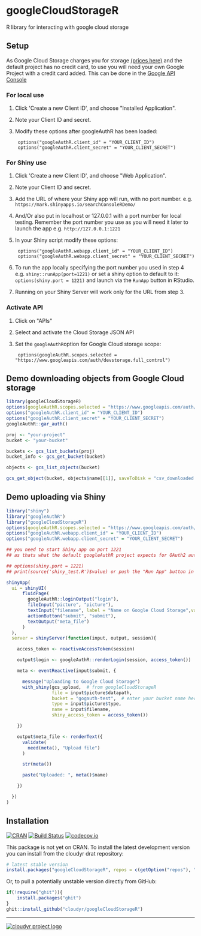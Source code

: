 # googleCloudStorageR

R library for interacting with google cloud storage

## Setup

As Google Cloud Storage charges you for storage [(prices here)](https://cloud.google.com/storage/pricing) and the default project has no credit card, to use you will need your own Google Project with a credit card added.  This can be done in the [Google API Console](https://console.developers.google.com)

### For local use

1. Click 'Create a new Client ID', and choose "Installed Application".
2. Note your Client ID and secret.
3. Modify these options after googleAuthR has been loaded:

        options("googleAuthR.client_id" = "YOUR_CLIENT_ID")
        options("googleAuthR.client_secret" = "YOUR_CLIENT_SECRET")

### For Shiny use

1. Click 'Create a new Client ID', and choose "Web Application".
2. Note your Client ID and secret.
3. Add the URL of where your Shiny app will run, with no port number. e.g. `https://mark.shinyapps.io/searchConsoleRDemo/`
4. And/Or also put in localhost or 127.0.0.1 with a port number for local testing. Remember the port number you use as you will need it later to launch the app e.g. `http://127.0.0.1:1221`
5. In your Shiny script modify these options:

        options("googleAuthR.webapp.client_id" = "YOUR_CLIENT_ID")
        options("googleAuthR.webapp.client_secret" = "YOUR_CLIENT_SECRET")

6. To run the app locally specifying the port number you used in step 4 e.g. `shiny::runApp(port=1221)` or set a shiny option to default to it: `options(shiny.port = 1221)` and launch via the `RunApp` button in RStudio.
7. Running on your Shiny Server will work only for the URL from step 3.

### Activate API

1. Click on "APIs"
2. Select and activate the Cloud Storage JSON API 
3. Set the `googleAuthR`option for Google Cloud storage scope:

        options(googleAuthR.scopes.selected = "https://www.googleapis.com/auth/devstorage.full_control")

## Demo downloading objects from Google Cloud storage

```r
library(googleCloudStorageR)
options(googleAuthR.scopes.selected = "https://www.googleapis.com/auth/devstorage.full_control")
options("googleAuthR.client_id" = "YOUR_CLIENT_ID")
options("googleAuthR.client_secret" = "YOUR_CLIENT_SECRET")
googleAuthR::gar_auth()

proj <- "your-project"
bucket <- "your-bucket"

buckets <- gcs_list_buckets(proj)
bucket_info <- gcs_get_bucket(bucket)

objects <- gcs_list_objects(bucket)

gcs_get_object(bucket, objects$name[[1]], saveToDisk = "csv_downloaded.csv")
```

## Demo uploading via Shiny

```r
library("shiny")
library("googleAuthR")
library("googleCloudStorageR")
options(googleAuthR.scopes.selected = "https://www.googleapis.com/auth/devstorage.full_control")
options("googleAuthR.webapp.client_id" = "YOUR_CLIENT_ID")
options("googleAuthR.webapp.client_secret" = "YOUR_CLIENT_SECRET")

## you need to start Shiny app on port 1221
## as thats what the default googleAuthR project expects for OAuth2 authentication

## options(shiny.port = 1221)
## print(source('shiny_test.R')$value) or push the "Run App" button in RStudio

shinyApp(
  ui = shinyUI(
      fluidPage(
        googleAuthR::loginOutput("login"),
        fileInput("picture", "picture"),
        textInput("filename", label = "Name on Google Cloud Storage",value = "myObject"),
        actionButton("submit", "submit"),
        textOutput("meta_file")
      )
  ),
  server = shinyServer(function(input, output, session){

    access_token <- reactiveAccessToken(session)

    output$login <- googleAuthR::renderLogin(session, access_token())

    meta <- eventReactive(input$submit, {

      message("Uploading to Google Cloud Storage")
      with_shiny(gcs_upload,  # from googleCloudStorageR
                 file = input$picture$datapath,
                 bucket = "gogauth-test",  # enter your bucket name here
                 type = input$picture$type,
                 name = input$filename,
                 shiny_access_token = access_token())

    })

    output$meta_file <- renderText({
      validate(
        need(meta(), "Upload file")
      )

      str(meta())

      paste("Uploaded: ", meta()$name)

    })

  })
)
```


## Installation ##

[![CRAN](http://www.r-pkg.org/badges/version/googleCloudStorageR)](http://cran.r-project.org/package=googleCloudStorageR)
[![Build Status](https://travis-ci.org/cloudyr/googleCloudStorageR.png?branch=master)](https://travis-ci.org/cloudyr/googleCloudStorageR)
[![codecov.io](http://codecov.io/github/cloudyr/googleCloudStorageR/coverage.svg?branch=master)](http://codecov.io/github/cloudyr/googleCloudStorageR?branch=master)

This package is not yet on CRAN. To install the latest development version you can install from the cloudyr drat repository:

```R
# latest stable version
install.packages("googleCloudStorageR", repos = c(getOption("repos"), "http://cloudyr.github.io/drat"))
```

Or, to pull a potentially unstable version directly from GitHub:

```R
if(!require("ghit")){
    install.packages("ghit")
}
ghit::install_github("cloudyr/googleCloudStorageR")
```


---
[![cloudyr project logo](http://i.imgur.com/JHS98Y7.png)](https://github.com/cloudyr)

